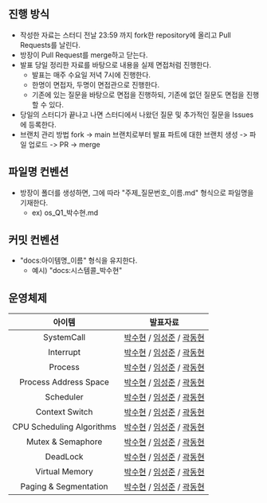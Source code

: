 ## 진행 방식
- 작성한 자료는 스터디 전날 23:59 까지 fork한 repository에 올리고 Pull Requests를 날린다. 
- 방장이 Pull Request를 merge하고 닫는다.
- 발표 당일 정리한 자료를 바탕으로 내용을 실제 면접처럼 진행한다.
  - 발표는 매주 수요일 저녁 7시에 진행한다.
  - 한명이 면접자, 두명이 면접관으로 진행한다.
  - 기존에 있는 질문을 바탕으로 면접을 진행하되, 기존에 없던 질문도 면접을 진행할 수 있다.
- 당일의 스터디가 끝나고 나면 스터디에서 나왔던 질문 및 추가적인 질문을 Issues에 등록한다.
- 브랜치 관리 방법
  fork -> main 브랜치로부터 발표 파트에 대한 브랜치 생성 -> 파일 업로드 -> PR -> merge

## 파일명 컨벤션
  - 방장이 폴더를 생성하면, 그에 따라 "주제_질문번호_이름.md" 형식으로 파일명을 기재한다.
    - ex) os_Q1_박수현.md

## 커밋 컨벤션
- "docs:아이템명_이름" 형식을 유지한다. 
  - 예시) "docs:시스템콜_박수현"

## 운영체제

|            아이템            |                                                                                                                                                                                                     발표자료                                                                                                                                                                                                     |
|:-------------------------:|:------------------------------------------------------------------------------------------------------------------------------------------------------------------------------------------------------------------------------------------------------------------------------------------------------------------------------------------------------------------------------------------------------------:|
|        SystemCall         |                      [박수현](https://github.com/cs-learning-study/blog-study/blob/main/os/system_call/os_Q1_%EB%B0%95%EC%88%98%ED%98%84.md) / [임성준](https://github.com/2024-pass-backend/blog-study/blob/main/os/system_call/os_Q1_%EC%9E%84%EC%84%B1%EC%A4%80.md) / [곽동현](https://github.com/2024-pass-backend/blog-study/blob/main/os/system_call/os_Q1_%EA%B3%BD%EB%8F%99%ED%98%84.md)                      |
|         Interrupt         |                         [박수현](https://github.com/2024-pass-backend/blog-study/blob/main/os/interrupt/os_Q2_%EB%B0%95%EC%88%98%ED%98%84.md) / [임성준](https://github.com/2024-pass-backend/blog-study/blob/main/os/interrupt/os_Q2_%EC%9E%84%EC%84%B1%EC%A4%80.md) / [곽동현](https://github.com/2024-pass-backend/blog-study/blob/main/os/interrupt/os_Q2_%EA%B3%BD%EB%8F%99%ED%98%84.md)                         |
|          Process          |                            [박수현](https://github.com/2024-pass-backend/blog-study/blob/main/os/process/os_Q3_%EB%B0%95%EC%88%98%ED%98%84.md) / [임성준](https://github.com/2024-pass-backend/blog-study/blob/main/os/process/os_Q3_%EC%9E%84%EC%84%B1%EC%A4%80.md) / [곽동현](https://github.com/2024-pass-backend/blog-study/blob/main/os/process/os_Q3_%EA%B3%BD%EB%8F%99%ED%98%84.md)                            |
|   Process Address Space   |        [박수현](https://github.com/2024-pass-backend/blog-study/blob/main/os/process-adress-space/os_Q4_%EB%B0%95%EC%88%98%ED%98%84.md) / [임성준](https://github.com/2024-pass-backend/blog-study/blob/main/os/process-adress-space/os_Q4_%EC%9E%84%EC%84%B1%EC%A4%80.md)  / [곽동현](https://github.com/2024-pass-backend/blog-study/blob/main/os/process-adress-space/os_Q4_%EA%B3%BD%EB%8F%99%ED%98%84.md)        |
|         Scheduler         |                         [박수현](https://github.com/2024-pass-backend/blog-study/blob/main/os/scheduler/os_Q5_%EB%B0%95%EC%88%98%ED%98%84.md) / [임성준](https://github.com/2024-pass-backend/blog-study/blob/main/os/scheduler/os_Q5_%EC%9E%84%EC%84%B1%EC%A4%80.md) / [곽동현](https://github.com/2024-pass-backend/blog-study/blob/main/os/scheduler/os_Q5_%EA%B3%BD%EB%8F%99%ED%98%84.md)                         |
|      Context Switch       |                 [박수현](https://github.com/2024-pass-backend/blog-study/blob/main/os/context-switch/os_Q6_%EB%B0%95%EC%88%98%ED%98%84.md) / [임성준](https://github.com/2024-pass-backend/blog-study/blob/main/os/context-switch/os_Q6_%EC%9E%84%EC%84%B1%EC%A4%80.md) / [곽동현](https://github.com/2024-pass-backend/blog-study/blob/main/os/context-switch/os_Q6_%EA%B3%BD%EB%8F%99%ED%98%84.md)                  |
| CPU Scheduling Algorithms | [박수현](https://github.com/2024-pass-backend/blog-study/blob/main/os/cpu-scheduling-algorithms/os_Q7_%EB%B0%95%EC%88%98%ED%98%84.md) / [임성준](https://github.com/2024-pass-backend/blog-study/blob/main/os/cpu-scheduling-algorithms/os_Q7_%EC%9E%84%EC%84%B1%EC%A4%80.md) / [곽동현](https://github.com/2024-pass-backend/blog-study/blob/main/os/cpu-scheduling-algorithms/os_Q7_%EA%B3%BD%EB%8F%99%ED%98%84.md) |
|     Mutex & Semaphore     |                [박수현](https://github.com/2024-pass-backend/blog-study/blob/main/os/mutex-semaphore/os_Q8_%EB%B0%95%EC%88%98%ED%98%84.md) / [임성준](https://github.com/2024-pass-backend/blog-study/blob/main/os/mutex-semaphore/os_Q8_%EC%9E%84%EC%84%B1%EC%A4%80.md) / [곽동현](https://github.com/2024-pass-backend/blog-study/blob/main/os/mutex-semaphore/os_Q8_%EA%B3%BD%EB%8F%99%ED%98%84.md)                |
|         DeadLock          |                          [박수현](https://github.com/2024-pass-backend/blog-study/blob/main/os/deadlock/os_Q9_%EB%B0%95%EC%88%98%ED%98%84.md) / [임성준](https://github.com/2024-pass-backend/blog-study/blob/main/os/deadlock/os_Q9_%EC%9E%84%EC%84%B1%EC%A4%80.md) / [곽동현](https://github.com/2024-pass-backend/blog-study/blob/main/os/deadlock/os_Q9_%EA%B3%BD%EB%8F%99%ED%98%84.md)                           |
|      Virtual Memory       |                                                                                                                                                                                         [박수현](https://github.com/2024-pass-backend/cs-plant/blob/main/os/virtual-memory/os_Q17_%EB%B0%95%EC%88%98%ED%98%84.md) / [임성준]() / [곽동현](https://github.com/2024-pass-backend/cs-plant/blob/main/os/virtual-memory/os_Q17_%EA%B3%BD%EB%8F%99%ED%98%84.md)                                                                                                                                                                                          |
|   Paging & Segmentation   |                                                                                                                                                                                         [박수현]() / [임성준]() / [곽동현]()                                                                                                                                                                                          |

